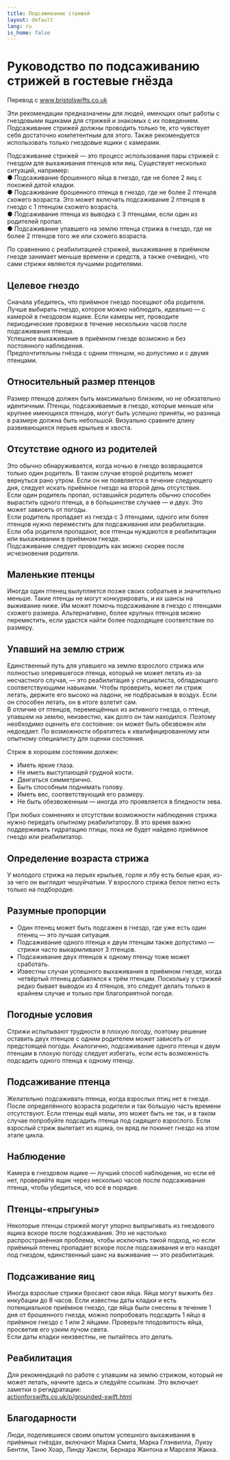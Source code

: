 ```yaml
---
title: Подсаживание стрижей
layout: default
lang: ru
is_home: false
---
```


# Руководство по подсаживанию стрижей в гостевые гнёзда
Перевод с <a href="https://www.bristolswifts.co.uk/wp-content/uploads/2020/08/Swift-fostering-guidelines.pdf" target="_blank">www.bristolswifts.co.uk</a>


Эти рекомендации предназначены для людей, имеющих опыт работы с гнездовыми ящиками для стрижей и знакомых с их поведением. Подсаживание стрижей должны проводить только те, кто чувствует себя достаточно компетентным для этого. Также рекомендуется использовать только гнездовые ящики с камерами.

Подсаживание стрижей — это процесс использования пары стрижей с гнездом для выхаживания птенцов или яиц. Существует несколько ситуаций, например:  
● Подсаживание брошенного яйца в гнездо, где не более 2 яиц с похожей датой кладки.  
● Подсаживание брошенного птенца в гнездо, где не более 2 птенцов схожего возраста. Это может включать подсаживание 2 птенцов в гнездо с 1 птенцом схожего возраста.  
● Подсаживание птенца из выводка с 3 птенцами, если один из родителей пропал.  
● Подсаживание упавшего на землю птенца стрижа в гнездо, где не более 2 птенцов того же или схожего возраста.  

По сравнению с реабилитацией стрижей, выхаживание в приёмном гнезде занимает меньше времени и средств, а также очевидно, что сами стрижи являются лучшими родителями.

## Целевое гнездо  
Сначала убедитесь, что приёмное гнездо посещают оба родителя.  
Лучше выбирать гнездо, которое можно наблюдать, идеально — с камерой в гнездовом ящике. Если камеры нет, проводите периодические проверки в течение нескольких часов после подсаживания птенца.  
Успешное выхаживание в приёмном гнезде возможно и без постоянного наблюдения.  
Предпочтительны гнёзда с одним птенцом, но допустимо и с двумя птенцами.

## Относительный размер птенцов  
Размер птенцов должен быть максимально близким, но не обязательно идентичным. Птенцы, подсаживаемые в гнездо, которые меньше или крупнее имеющихся птенцов, могут быть успешно приняты, но разница в размере должна быть небольшой. Визуально сравните длину развивающихся перьев крыльев и хвоста.

## Отсутствие одного из родителей  
Это обычно обнаруживается, когда ночью в гнездо возвращается только один родитель. В таком случае второй родитель может вернуться рано утром. Если он не появляется в течение следующего дня, следует искать приёмное гнездо на второй день отсутствия.  
Если один родитель пропал, оставшийся родитель обычно способен вырастить одного птенца, а в большинстве случаев — и двух. Это может зависеть от погоды.  
Если родитель пропадает из гнезда с 3 птенцами, одного или более птенцов нужно переместить для подсаживания или реабилитации.  
Если оба родителя пропадают, все птенцы нуждаются в реабилитации или выхаживании в приёмном гнезде.  
Подсаживание следует проводить как можно скорее после исчезновения родителя.

## Маленькие птенцы  
Иногда один птенец вылупляется позже своих собратьев и значительно меньше. Такие птенцы не могут конкурировать, и их шансы на выживание ниже. Им может помочь подсаживание в гнездо с птенцами схожего размера. Альтернативно, более крупных птенцов можно переместить, если удастся найти более подходящее соответствие по размеру.

## Упавший на землю стриж  
Единственный путь для упавшего на землю взрослого стрижа или полностью оперившегося птенца, который не может летать из-за несчастного случая, — это реабилитация у специалиста, обладающего соответствующими навыками. Чтобы проверить, может ли стриж летать, держите его высоко на ладони, не подбрасывая в воздух. Если он способен летать, он в итоге взлетит сам.  
В отличие от птенцов, перемещённых из активного гнезда, о птенце, упавшем на землю, неизвестно, как долго он там находился. Поэтому необходимо оценить его состояние: он может быть обезвожен или недоедает. По возможности обратитесь к квалифицированному или опытному специалисту для оценки состояния.  

Стриж в хорошем состоянии должен:  
- Иметь яркие глаза.  
- Не иметь выступающей грудной кости.  
- Двигаться симметрично.  
- Быть способным поднимать голову.  
- Иметь вес, соответствующий его размеру.  
- Не быть обезвоженным — иногда это проявляется в бледности зева.  

При любых сомнениях и отсутствии возможности наблюдения стрижа нужно передать опытному реабилитатору. В это время важно поддерживать гидратацию птицы, пока не будет найдено приёмное гнездо или реабилитатор.

## Определение возраста стрижа  
У молодого стрижа на перьях крыльев, горле и лбу есть белые края, из-за чего он выглядит чешуйчатым. У взрослого стрижа белое пятно есть только на подбородке.

## Разумные пропорции  
- Один птенец может быть подсажен в гнездо, где уже есть один птенец — это лучшая ситуация.  
- Подсаживание одного птенца к двум птенцам также допустимо — стрижи часто выкармливают 3 птенцов.  
- Подсаживание двух птенцов к одному птенцу тоже может сработать.  
- Известны случаи успешного выхаживания в приёмном гнезде, когда четвёртый птенец добавлялся к трём птенцам. Поскольку у стрижей редко бывает выводок из 4 птенцов, это следует делать только в крайнем случае и только при благоприятной погоде.

## Погодные условия  
Стрижи испытывают трудности в плохую погоду, поэтому решение оставить двух птенцов с одним родителем может зависеть от предстоящей погоды. Аналогично, подсаживание одного птенца к двум птенцам в плохую погоду следует избегать, если есть возможность подсадить одного птенца к одному птенцу.

## Подсаживание птенца  
Желательно подсаживать птенца, когда взрослых птиц нет в гнезде. После определённого возраста родители и так большую часть времени отсутствуют. Если птенцы ещё малы, это может быть не так, и в таком случае попробуйте подсадить птенца под сидящего взрослого. Если взрослый стриж вылетает из ящика, он вряд ли покинет гнездо на этом этапе цикла.

## Наблюдение  
Камера в гнездовом ящике — лучший способ наблюдения, но если её нет, проверяйте ящик через несколько часов после подсаживания птенца, чтобы убедиться, что всё в порядке.

## Птенцы-«прыгуны»  
Некоторые птенцы стрижей могут упорно выпрыгивать из гнездового ящика вскоре после подсаживания. Это не настолько распространённая проблема, чтобы исключать такой подход, но если приёмный птенец пропадает вскоре после подсаживания и его находят под гнездом, единственный шанс на выживание — это реабилитация.

## Подсаживание яиц  
Иногда взрослые стрижи бросают свои яйца. Яйца могут выжить без инкубации до 8 часов. Если известны даты кладки и есть потенциальное приёмное гнездо, где яйца были снесены в течение 1 дня от брошенного гнезда, можно попробовать подсадить 1 яйцо в приёмное гнездо с 1 или 2 яйцами. Проверьте плодовитость яйца, просветив его узким лучом света.  
Если даты кладки неизвестны, не пытайтесь это делать.

## Реабилитация  
Для рекомендаций по работе с упавшим на землю стрижом, который не может летать, начните здесь и следуйте ссылкам. Это включает заметки о регидратации:  
[actionforswifts.co.uk/p/grounded-swift.html](actionforswifts.co.uk/p/grounded-swift.html)

## Благодарности  
Люди, поделившиеся своим опытом успешного выхаживания в приёмных гнёздах, включают Марка Смита, Марка Глэнвилла, Луизу Бентли, Таню Хоар, Линду Хаксли, Бернара Жантона и Марселя Жакка.
